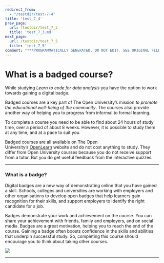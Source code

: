```yaml
---
redirect_from:
  - "/testdir/test-7-4"
title: 'test_7_4'
prev_page:
  url: /testdir/test_7_3
  title: 'test_7_3.md'
next_page:
  url: /testdir/test_7_5
  title: 'test_7_5'
comment: "***PROGRAMMATICALLY GENERATED, DO NOT EDIT. SEE ORIGINAL FILES IN /content***"
---
```

# What is a badged course?


While studying *Learn to code for data analysis* you have the option to work towards gaining a digital badge.

Badged courses are a key part of The Open University’s mission *to promote the educational well-being of the community*. The courses also provide another way of helping you to progress from informal to formal learning.

To complete a course you need to be able to find about 24 hours of study time, over a period of about 8 weeks. However, it is possible to study them at any time, and at a pace to suit you.

Badged courses are all available on The Open University’s [OpenLearn](http://www.open.edu/openlearn/about-openlearn/try) website and do not cost anything to study. They differ from Open University courses because you do not receive support from a tutor. But you do get useful feedback from the interactive quizzes.

---


### What is a badge?

Digital badges are a new way of demonstrating online that you have gained a skill. Schools, colleges and universities are working with employers and other organisations to develop open badges that help learners gain recognition for their skills, and support employers to identify the right candidate for a job.

Badges demonstrate your work and achievement on the course. You can share your achievement with friends, family and employers, and on social media. Badges are a great motivation, helping you to reach the end of the course. Gaining a badge often boosts confidence in the skills and abilities that underpin successful study. So, completing this course should encourage you to think about taking other courses.


![](https://www.open.edu/openlearn/ocw/pluginfile.php/1393338/mod_oucontent/oucontent/71687/lcda_1_220x220_badge.png)

---

